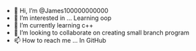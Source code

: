- 👋 Hi, I’m @James100000000000
- 👀 I’m interested in ... Learning oop
- 🌱 I’m currently learning c++
- 💞️ I’m looking to collaborate on creating small branch program
- 📫 How to reach me ... In GitHub

<!---
James100000000000/James100000000000 is a ✨ special ✨ repository because its `README.md` (this file) appears on your GitHub profile.
You can click the Preview link to take a look at your changes.
--->
